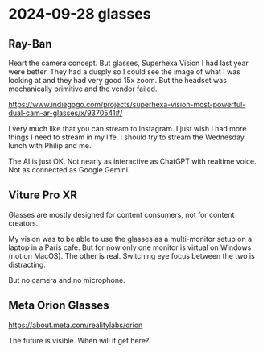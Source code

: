 # 2024-09-28 glasses

## Ray-Ban

Heart the camera concept. But glasses, Superhexa Vision I had last year were better. They had a dusply so I could see the image of what I was looking at and they had very good 15x zoom. But the headset was mechanically primitive and the vendor failed.

https://www.indiegogo.com/projects/superhexa-vision-most-powerful-dual-cam-ar-glasses/x/9370541#/

I very much like that you can stream to Instagram. I just wish I had more things I need to stream in my life. I should try to stream the Wednesday lunch with Philip and me.

The AI is just OK. Not nearly as interactive as ChatGPT with realtime voice. Not as connected as Google Gemini.

## Viture Pro XR

Glasses are mostly designed for content consumers, not for content creators.

My vision was to be able to use the glasses as a multi-monitor setup on a laptop in a Paris cafe. But for now only one monitor is virtual on Windows (not on MacOS). The other is real. Switching eye focus between the two is distracting.

But no camera and no microphone.

## Meta Orion Glasses

https://about.meta.com/realitylabs/orion

The future is visible. When will it get here?


